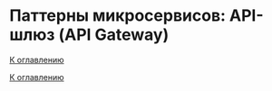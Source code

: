 # Паттерны микросервисов: API-шлюз (API Gateway)

<!--

-->

[К оглавлению](../../README.md)



[К оглавлению](../../README.md)
